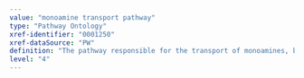 ```yaml
---
value: "monoamine transport pathway"
type: "Pathway Ontology"
xref-identifier: "0001250"
xref-dataSource: "PW"
definition: "The pathway responsible for the transport of monoamines, biogenic amines representing various neurotransmitters. The reuptake of neurotransmitters following their release is a key element determining the duration and intensity of their signaling and is thus essential for the proper functioning of the nervous system."
level: "4"
---
```

